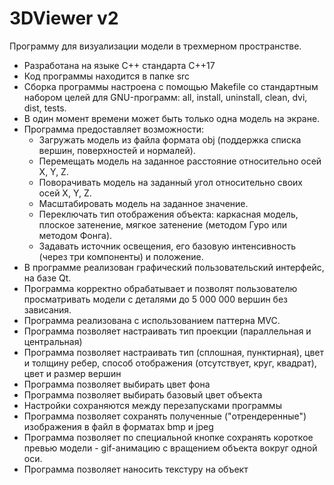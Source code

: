 # 3DViewer v2

Программу для визуализации модели в трехмерном пространстве.

- Разработана на языке C++ стандарта C++17
- Код программы находится в папке src
- Сборка программы настроена с помощью Makefile со стандартным набором целей для GNU-программ: all, install, uninstall, clean, dvi, dist, tests.
- В один момент времени может быть только одна модель на экране.
- Программа предоставляет возможности:
    - Загружать модель из файла формата obj (поддержка списка вершин, поверхностей и нормалей).
    - Перемещать модель на заданное расстояние относительно осей X, Y, Z.
    - Поворачивать модель на заданный угол относительно своих осей X, Y, Z.
    - Масштабировать модель на заданное значение.
    - Переключать тип отображения объекта: каркасная модель, плоское затенение, мягкое затенение (методом Гуро или методом Фонга).
    - Задавать источник освещения, его базовую интенсивность (через три компоненты) и положение.
- В программе реализован графический пользовательский интерфейс, на базе Qt.
- Программа корректно обрабатывает и позволят пользователю просматривать модели с деталями до 5 000 000 вершин без зависания.
- Программа реализована с использованием паттерна MVC.
- Программа позволяет настраивать тип проекции (параллельная и центральная)
- Программа позволяет настраивать тип (сплошная, пунктирная), цвет и толщину ребер, способ отображения (отсутствует, круг, квадрат), цвет и размер вершин
- Программа позволяет выбирать цвет фона
- Программа позволяет выбирать базовый цвет объекта
- Настройки сохраняются между перезапусками программы
- Программа позволяет сохранять полученные ("отрендеренные") изображения в файл в форматах bmp и jpeg
- Программа позволяет по специальной кнопке сохранять короткое превью модели - gif-анимацию с вращением объекта вокруг одной оси.
- Программа позволяет наносить текстуру на объект

